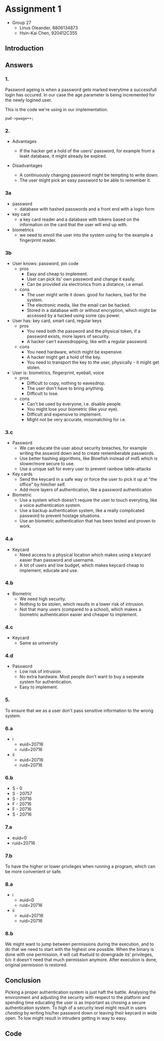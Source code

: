 # Assignment 1

- Group 27
  - Linus Oleander, 8806134873
  - Hsin-Kai Chen, 920412C355

## Introduction

## Answers

### 1.

Password ageing is when a password gets marked everytime a successfull login has occured. In our case the age parameter is being incremented for the newly logined user.

This is the code we're using in our implementation.

```
pwd->pwage++;
```

### 2.

- Advantages
  - If the hacker get a hold of the users' password, for example from a leakt database, it might already be expired.

- Disadvantages
  - A continuously changing password might be tempting to write down.
  - The user might pick an easy password to be able to remember it.

### 3a

- password
  - database with hashed passwords and a front end with a login form
- key card
  - a key card reader and a database with tokens based on the information on the card that the user will end up with.
- biometrics
  - we need to enroll the user into the system using for the example a fingerprint reader.

### 3b

- User knows: password, pin code
  - pros
    - Easy and cheap to implement.
    - User can pick its' own password and change it easily.
    - Can be provided via electronics from a distance, i.e email.
  - cons
    - The user might write it down. good for hackers, bad for the system.
    - The electronic media, like the email can be hacked.
    - Stored in a database with or without encryption, which might be accessed by a hacked using some cpu power.
- User has: key card, smart card, regular keys
  - pros
    - You need both the password and the physical token, if a password exists, more layers of security.
    - A hacker can't eavesdropping, like with a regular password.
  - cons
    - You need hardware, which might be expensive.
    - A hacker might get a hold of the key.
    - You need to transport the key to the user, physically - it might get stolen.
- User is: biometrics, fingerprint, eyeball, voice
  - pros
    - Difficult to copy, nothing to eavesdrop.
    - The user don't have to bring anything.
    - Difficult to lose.
  - cons
    - Can't be used by everyone, i.e. disable people.
    - You might lose your biometric (like your eye).
    - Difficult and expensive to implement.
    - Might not be very accurate, missmatching for i.e.

### 3.c

- Password
  - We can educate the user about security breaches, for example writing the assword down and to create rememberable passwords.
  - Use better hashing algorithms, like Blowfish instead of md5 which is slower/more secure to use.
  - Use a unique salt for every user to prevent rainbow table-attacks
- Key cards
  - Send the keycard in a safe way or force the user to pick it up at "the office" by him/her self.
  - Add more layers of authentication, like a password authentication
- Biometric
  - Use a system which doesn't require the user to touch everyting, like a voice authentication system.
  - Use a backup authentication system, like a really complicated password to prevent hostage situations.
  - Use an biometric authentication that has been tested and proven to work.

### 4.a

- Keycard
  - Need access to a physical location which makes using a keycard easier than password and username.
  - A lot of users and low budget, which makes keycard cheap to implement, educate and use.

### 4.b

- Biometric
  - We need high security.
  - Nothing to be stolen, which results in a lower risk of intrusion.
  - Not that many users (compared to a school), which makes a biometric authentication easier and cheaper to implement.

### 4.c

- Keycard
  - Same as university

### 4.d

- Password
  - Low risk of intrusion
  - No extra hardware. Most people don't want to buy a seperate system for authentication.
  - Easy to implement.

### 5.

To ensure that we as a user don't pass sensitive information to the wrong system.

### 6.a

- i
  - euid=20716
  - ruid=20716
- ii
  - euid=20716
  - ruid=20716

### 6.b

- S - 0
- S - 20757
- S - 20716
- F - 20716
- F - 20716
- S - 20716

### 7.a

- euid=0
- ruid=20716

### 7.b

To have the higher or lower privileges when running a program, which can be more convenient or safe.

### 8.a

- i
  - euid=0
  - ruid=20716
- ii
  - euid=20716
  - ruid=20716

### 8.b

We might want to jump between permissions during the execution, and to do that we need to start with the highest one possible. When the binary is done with one permission, it will call #setuid to downgrade its' privileges, b/c it doesn't need that much permission anymore. After execution is done, original permission is restored.

## Conclusion

Picking a proper authentication system is just haft the battle. Analysing the environment and adjusting the security with respect to the platform and spending time educating the user is as important as chosing a secure authentication system. To high of a security level might result in users *cheating* by writing his/her password down or leaving their keycard in wide open. To low might result in intruders getting in way to easy.

## Code
